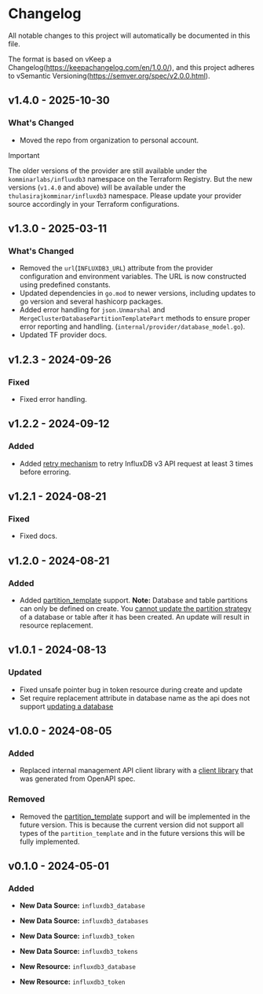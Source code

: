 # Changelog

All notable changes to this project will automatically be documented in this file.

The format is based on vKeep a Changelog(https://keepachangelog.com/en/1.0.0/),
and this project adheres to vSemantic Versioning(https://semver.org/spec/v2.0.0.html).

## v1.4.0 - 2025-10-30

### What's Changed

* Moved the repo from organization to personal account.

> [!Important]
>
> The older versions of the provider are still available under the `komminarlabs/influxdb3` namespace on the Terraform Registry. But the new versions (`v1.4.0` and above) will be available under the `thulasirajkomminar/influxdb3` namespace. Please update your provider source accordingly in your Terraform configurations.

## v1.3.0 - 2025-03-11

### What's Changed

* Removed the `url`(`INFLUXDB3_URL`) attribute from the provider configuration and environment variables. The URL is now constructed using predefined constants.
* Updated dependencies in `go.mod` to newer versions, including updates to go version and several hashicorp packages.
* Added error handling for `json.Unmarshal` and `MergeClusterDatabasePartitionTemplatePart` methods to ensure proper error reporting and handling. (`internal/provider/database_model.go`).
* Updated TF provider docs.

## v1.2.3 - 2024-09-26

### Fixed

* Fixed error handling.

## v1.2.2 - 2024-09-12

### Added

* Added [retry mechanism](github.com/hashicorp/go-retryablehttp) to retry InfluxDB v3 API request at least 3 times before erroring.

## v1.2.1 - 2024-08-21

### Fixed

* Fixed docs.
  
## v1.2.0 - 2024-08-21

### Added

* Added [partition_template](https://docs.influxdata.com/influxdb/cloud-dedicated/admin/custom-partitions/partition-templates/) support. **Note:** Database and table partitions can only be defined on create. You [cannot update the partition strategy](https://docs.influxdata.com/influxdb/cloud-dedicated/admin/databases/create/#partition-templates-can-only-be-applied-on-create) of a database or table after it has been created. An update will result in resource replacement. 
  
## v1.0.1 - 2024-08-13

### Updated

* Fixed unsafe pointer bug in token resource during create and update
* Set require replacement attribute in database name as the api does not support [updating a database](https://docs.influxdata.com/influxdb/cloud-dedicated/admin/databases/update/#database-names-cant-be-updated)
  
## v1.0.0 - 2024-08-05

### Added

* Replaced internal management API client library with a [client library](https://github.com/komminarlabs/influxdb3) that was generated from OpenAPI spec.

### Removed

* Removed the [partition_template](https://registry.terraform.io/providers/komminarlabs/influxdb3/latest/docs/resources/database#partition_template) support and will be implemented in the future version. This is because the current version did not support all types of the `partition_template` and in the future versions this will be fully implemented.

## v0.1.0 - 2024-05-01

### Added

* **New Data Source:** `influxdb3_database`
* **New Data Source:** `influxdb3_databases`
* **New Data Source:** `influxdb3_token`
* **New Data Source:** `influxdb3_tokens`

* **New Resource:** `influxdb3_database`
* **New Resource:** `influxdb3_token`
